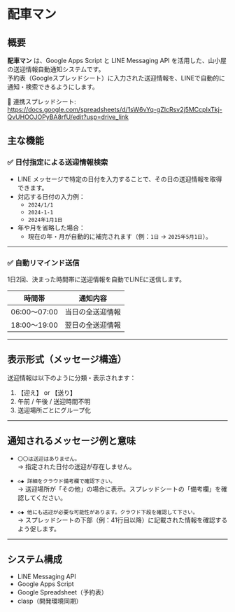 # 配車マン

## 概要

**配車マン** は、Google Apps Script と LINE Messaging API を活用した、山小屋の送迎情報自動通知システムです。  
予約表（Googleスプレッドシート）に入力された送迎情報を、LINEで自動的に通知・検索できるようにします。

📄 連携スプレッドシート:  
https://docs.google.com/spreadsheets/d/1sW6vYq-gZIcRsv2j5MCcpIxTkj-QvUHOOJOPyBA8rfU/edit?usp=drive_link

## 主な機能

### ✅ 日付指定による送迎情報検索

- LINE メッセージで特定の日付を入力することで、その日の送迎情報を取得できます。
- 対応する日付の入力例：
  - `2024/1/1`
  - `2024-1-1`
  - `2024年1月1日`
- 年や月を省略した場合：
  - 現在の年・月が自動的に補完されます（例：`1日` → `2025年5月1日`）。

---

### ✅ 自動リマインド送信

1日2回、決まった時間帯に送迎情報を自動でLINEに送信します。

| 時間帯       | 通知内容             |
|------------|----------------------|
| 06:00〜07:00 | 当日の全送迎情報       |
| 18:00〜19:00 | 翌日の全送迎情報       |

---

## 表示形式（メッセージ構造）

送迎情報は以下のように分類・表示されます：

1. 【迎え】 or 【送り】
2. 午前 / 午後 / 送迎時間不明
3. 送迎場所ごとにグループ化

---

## 通知されるメッセージ例と意味

- `〇〇は送迎はありません。`  
  → 指定された日付の送迎が存在しません。

- `◇◆ 詳細をクラウド備考欄で確認下さい。`  
  → 送迎場所が「その他」の場合に表示。スプレッドシートの「備考欄」を確認してください。

- `◇◆ 他にも送迎が必要な可能性があります。クラウド下段を確認して下さい。`  
  → スプレッドシートの下部（例：41行目以降）に記載された情報を確認するよう促します。

---

## システム構成

- LINE Messaging API
- Google Apps Script
- Google Spreadsheet（予約表）
- clasp（開発環境同期）
